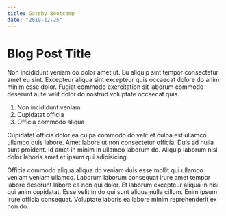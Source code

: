 ```yaml
---
title: Gatsby Bootcamp
date: "2019-12-25"
---
```


# Blog Post Title

Non incididunt veniam do dolor amet ut. Eu aliquip sint tempor consectetur amet eu sint. Excepteur aliqua sint excepteur quis occaecat dolore do anim minim esse dolor. Fugiat commodo exercitation sit laborum commodo deserunt aute velit dolor do nostrud voluptate occaecat quis.

1. Non incididunt veniam
2. Cupidatat officia
3. Officia commodo aliqua

Cupidatat officia dolor ea culpa commodo do velit et culpa est ullamco ullamco quis labore. Amet labore ut non consectetur officia. Duis ad nulla sunt proident. Id amet in minim in ullamco laborum do. Aliquip laborum nisi dolor laboris amet et ipsum qui adipisicing.

Officia commodo aliqua aliqua do veniam duis esse mollit qui ullamco veniam veniam ullamco. Laborum laborum consequat irure amet tempor labore deserunt labore ea non qui dolor. Et laborum excepteur aliqua in nisi qui anim cupidatat. Esse velit in do qui sunt aliqua nulla cillum. Enim ipsum irure officia consequat. Voluptate laboris ea labore minim reprehenderit ex non do.

